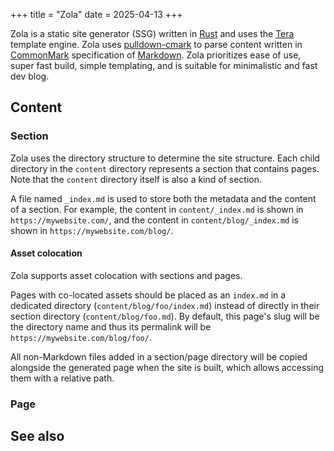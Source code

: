 +++
title = "Zola"
date = 2025-04-13
+++

Zola is a static site generator (SSG) written in [Rust](https://www.rust-lang.org/) and uses the [Tera](https://keats.github.io/tera/) template engine. Zola uses [pulldown-cmark](https://github.com/raphlinus/pulldown-cmark#pulldown-cmark) to parse content written in [CommonMark](https://commonmark.org/) specification of [Markdown](https://www.markdownguide.org/). Zola prioritizes ease of use, super fast build, simple templating, and is suitable for minimalistic and fast dev blog.

## Content

### Section

Zola uses the directory structure to determine the site structure. Each child directory in the `content` directory represents a section that contains pages. Note that the `content` directory itself is also a kind of section.

A file named `_index.md` is used to store both the metadata and the content of a section. For example, the content in `content/_index.md` is shown in `https://mywebsite.com/`, and the content in `content/blog/_index.md` is shown in `https://mywebsite.com/blog/`.

#### Asset colocation

Zola supports asset colocation with sections and pages.

Pages with co-located assets should be placed as an `index.md` in a dedicated directory (`content/blog/foo/index.md`) instead of directly in their section directory (`content/blog/foo.md`). By default, this page's slug will be the directory name and thus its permalink will be `https://mywebsite.com/blog/foo/`.

All non-Markdown files added in a section/page directory will be copied alongside the generated page when the site is built, which allows accessing them with a relative path.

### Page

## See also
